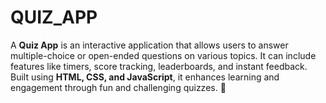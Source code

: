 # QUIZ_APP
A **Quiz App** is an interactive application that allows users to answer multiple-choice or open-ended questions on various topics. It can include features like timers, score tracking, leaderboards, and instant feedback. Built using **HTML, CSS, and JavaScript**, it enhances learning and engagement through fun and challenging quizzes. 🚀
